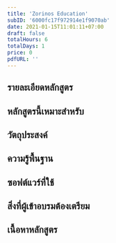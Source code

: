 ```yaml
---
title: 'Zorinos Education'
subID: '6000fc17f972914e1f9070ab' 
date: 2021-01-15T11:01:11+07:00
draft: false
totalHours: 6
totalDays: 1
price: 0
pdfURL: ''
---
```


## รายละเอียดหลักสูตร

## หลักสูตรนี้เหมาะสำหรับ

## วัตถุประสงค์

## ความรู้พื้นฐาน

## ซอฟต์แวร์ที่ใช้

## สิ่งที่ผู้เข้าอบรมต้องเตรียม

## เนื้อหาหลักสูตร
